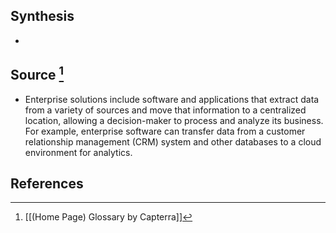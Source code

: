 ## Synthesis
- 
## Source [^1]
- Enterprise solutions include software and applications that extract data from a variety of sources and move that information to a centralized location, allowing a decision-maker to process and analyze its business. For example, enterprise software can transfer data from a customer relationship management (CRM) system and other databases to a cloud environment for analytics.
## References

[^1]: [[(Home Page) Glossary by Capterra]]